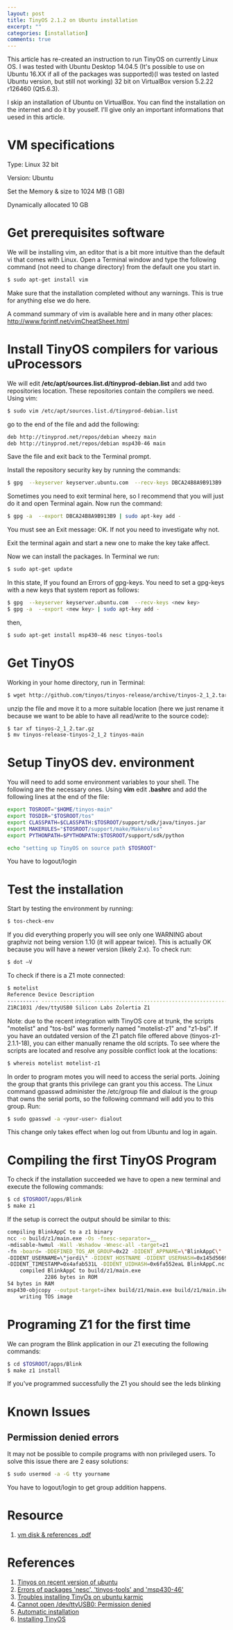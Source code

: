 ```yaml
---
layout: post
title: TinyOS 2.1.2 on Ubuntu installation
excerpt: ""
categories: [installation]
comments: true
---
```


This article has re-created an instruction to run TinyOS on currently Linux OS. I was tested with Ubuntu Desktop 14.04.5 (It's possible to use on Ubuntu 16.XX if all of the packages was supported)(I was tested on lasted Ubuntu version, but still not working) 32 bit on VirtualBox version 5.2.22 r126460 (Qt5.6.3).

I skip an installation of Ubuntu on VirtualBox. You can find the installation on the internet and do it by youself. I'll give only an important informations that uesed in this article.

# VM specifications

Type: Linux 32 bit

Version: Ubuntu 

Set the Memory & size to 1024 MB (1 GB)

Dynamically allocated 10 GB

# Get prerequisites software

We will be installing vim, an editor that is a bit more intuitive than the default vi  that comes with Linux. Open a Terminal window and type the following command  (not need to change directory) from the default one you start in.

```bash
$ sudo apt-get install vim
```

Make sure that the installation completed without any warnings. This is true for  anything else we do here. 
 
A command summary of vim is available here and in many other places:  <http://www.fprintf.net/vimCheatSheet.html>

# Install TinyOS compilers for various uProcessors

We will edit <strong>/etc/apt/sources.list.d/tinyprod-debian.list</strong> and add two  repositories location. These repositories contain the compilers we need. Using vim:

```bash
$ sudo vim /etc/apt/sources.list.d/tinyprod-debian.list
```

go to the end of the file and add the following: 

```bash
deb http://tinyprod.net/repos/debian wheezy main
deb http://tinyprod.net/repos/debian msp430-46 main
```

Save the file and exit back to the Terminal prompt.

Install the repository security key by running the commands: 

```bash
$ gpg  --keyserver keyserver.ubuntu.com  --recv-keys DBCA24B8A9B913B9 
```

Sometimes you need to exit terminal here, so I recommend that you will just do it  and open Terminal again. Now run the command: 

```bash
$ gpg -a  --export DBCA24B8A9B913B9 | sudo apt-key add - 
```

You must see an Exit message: OK. If not you need to investigate why not.
 
Exit the terminal again and start a new one to make the key take affect. 
 
Now we can install the packages. In Terminal we run: 

```bash
$ sudo apt-get update
```

In this state, If you found an Errors of gpg-keys. You need to set a gpg-keys with a new keys that system report as follows:

```bash
$ gpg  --keyserver keyserver.ubuntu.com  --recv-keys <new key>
$ gpg -a  --export <new key> | sudo apt-key add - 
```

then,

```bash
$ sudo apt-get install msp430-46 nesc tinyos-tools
```

# Get TinyOS

Working in your home directory, run in Terminal: 

```bash
$ wget http://github.com/tinyos/tinyos-release/archive/tinyos-2_1_2.tar.gz
```

unzip the file and move it to a more suitable location (here we just rename it  because we want to be able to have all read/write to the source code): 

```bash
$ tar xf tinyos-2_1_2.tar.gz
$ mv tinyos-release-tinyos-2_1_2 tinyos-main
```

# Setup TinyOS dev. environment

You will need to add some environment variables to your shell. The following are  the necessary ones. Using <strong>vim</strong> edit <strong>.bashrc</strong> and add the following lines at the end of  the file:

```bash
export TOSROOT="$HOME/tinyos-main"
export TOSDIR="$TOSROOT/tos"
export CLASSPATH=$CLASSPATH:$TOSROOT/support/sdk/java/tinyos.jar
export MAKERULES="$TOSROOT/support/make/Makerules"
export PYTHONPATH=$PYTHONPATH:$TOSROOT/support/sdk/python

echo "setting up TinyOS on source path $TOSROOT"
```

You have to logout/login

# Test the installation

Start by testing the environment by running: 
 
```bash
$ tos-check-env 
```

If you did everything properly you will see only one WARNING about graphviz not  being version 1.10 (it will appear twice). This is actually OK because you will have a  newer version (likely 2.x). To check run: 
 
```bash
$ dot –V 
```

To check if there is a Z1 mote connected:

```bash
$ motelist
Reference Device Description
---------- ---------------- --------------------------------------------- 
Z1RC1031 /dev/ttyUSB0 Silicon Labs Zolertia Z1
```

Note: due to the recent integration with TinyOS core at trunk, the scripts "motelist" and "tos-bsl" was formerly named "motelist-z1" and "z1-bsl". If you have an outdated version of the Z1 patch file offered above (tinyos-z1-2.1.1-18), you can either manually rename the old scripts. To see where the scripts are located and resolve any possible conflict look at the locations:

```bash
$ whereis motelist motelist-z1
```

In order to program motes you will need to access the serial ports. Joining the group  that grants this privilege can grant you this access. The Linux command gpasswd  administer the /etc/group file and dialout is the group that owns the serial ports,  so the following command will add you to this group. Run: 

```bash
$ sudo gpasswd -a <your-user> dialout 
```

This change only takes effect when log out from Ubuntu and log in again. 

# Compiling the first TinyOS Program

To check if the installation succeeded we have to open a new terminal and execute the following commands:

```bash
$ cd $TOSROOT/apps/Blink 
$ make z1
```

If the setup is correct the output should be similar to this:

```bash
compiling BlinkAppC to a z1 binary
ncc -o build/z1/main.exe -Os -fnesc-separator=__ 
-mdisable-hwmul -Wall -Wshadow -Wnesc-all -target=z1 
-fn -board= -DDEFINED_TOS_AM_GROUP=0x22 -DIDENT_APPNAME=\"BlinkAppC\" 
-DIDENT_USERNAME=\"jordi\" -DIDENT_HOSTNAME -DIDENT_USERHASH=0x145d5669L 
-DIDENT_TIMESTAMP=0x4afab531L -DIDENT_UIDHASH=0x6fa552eaL BlinkAppC.nc -lm
    compiled BlinkAppC to build/z1/main.exe
            2286 bytes in ROM
54 bytes in RAM
msp430-objcopy --output-target=ihex build/z1/main.exe build/z1/main.ihex
    writing TOS image
```

# Programing Z1 for the first time

We can program the Blink application in our Z1 executing the following commands:

```bash
$ cd $TOSROOT/apps/Blink
$ make z1 install
```

If you've programmed successfully the Z1 you should see the leds blinking

# Known Issues

## Permission denied errors

It may not be possible to compile programs with non privileged users. To solve this issue there are 2 easy solutions:

```bash
$ sudo usermod -a -G tty yourname
```

You have to logout/login to get group addition happens.

# Resource

1. [vm disk & references .pdf](https://drive.google.com/drive/folders/1x7D6xcOGzuz6l7oxJls_ic70ukUGfdGl?usp=sharing)

# References

1. [Tinyos on recent version of ubuntu](https://askubuntu.com/questions/483916/installing-tinyos-on-recent-version-of-ubuntu/483956#483956)
2. [Errors of packages 'nesc', 'tinyos-tools' and 'msp430-46'](https://github.com/tinyos/tinyos-main/issues/308)
3. [Troubles installing TinyOs on ubuntu karmic](http://mail.millennium.berkeley.edu/pipermail/tinyos-help/2010-April/045890.html)
4. [Cannot open /dev/ttyUSB0: Permission denied](https://github.com/esp8266/source-code-examples/issues/26)
5. [Automatic installation](http://tinyos.stanford.edu/tinyos-wiki/index.php/Automatic_installation)
6. [Installing TinyOS](http://tinyos.stanford.edu/tinyos-wiki/index.php/Installing_TinyOS)
